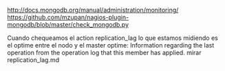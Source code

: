 http://docs.mongodb.org/manual/administration/monitoring/
https://github.com/mzupan/nagios-plugin-mongodb/blob/master/check_mongodb.py

Cuando chequeamos el action replication_lag lo que estamos midiendo es el optime entre el nodo y el master
  optime: Information regarding the last operation from the operation log that this member has applied.
  mirar replication_lag.md
